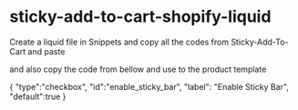 # sticky-add-to-cart-shopify-liquid



Create a liquid file in Snippets and copy all the codes from Sticky-Add-To-Cart and paste

and also copy the code from bellow and use to the product template

 {
  "type":"checkbox",
  "id":"enable_sticky_bar",
  "label": "Enable Sticky Bar",
  "default":true
}
